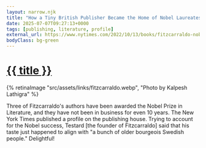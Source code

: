 ```yaml
---
layout: narrow.njk
title: "How a Tiny British Publisher Became the Home of Nobel Laureates"
date: 2025-07-07T09:27:13+0000
tags: [publishing, literature, profile]
external_url: https://www.nytimes.com/2022/10/13/books/fitzcarraldo-nobel-prize-ernaux.html?ref=daniel.pizza
bodyClass: bg-green
---
```


<h1><a href="{{ external_url }}">{{ title }}</a></h1>

{% retinaImage "src/assets/links/fitzcarraldo.webp", "Photo by Kalpesh Lathigra" %}

Three of Fitzcarraldo's authors have been awarded the Nobel Prize in Literature, and they have not been in business for even 10 years. The New York Times published a profile on the publishing house. Trying to account for the Nobel success, Testard [the founder of Fitzcarraldo] said that his taste just happened to align with "a bunch of older bourgeois Swedish people." Delightful!
